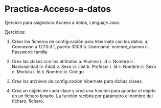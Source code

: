 # Practica-Acceso-a-datos
Ejercicio para asignatura Acceso a datos, Lenguaje Java:

Ejercicios:
1. Crear los ficheros de configuración para hibernate con los datos:
a. Connexión a 127.0.0.1, puerto 3309
b. Username: nombre_alumno
c. Password: familia

2. Crea las clases con los atributos
a. Alumno
i. id
ii. Nombre
iii. Nacionalidad
iv. Edad
v. Sexo
vi. List<Modulos>
b. Profesor
i. Id
ii. Nombre
iii. Sexo
c. Modulo
i. Id
ii. Nombre
iii. Código

3. Crea los archivos de configuración hibernate para dichas clases.

4. Crea un objeto de cada clase y crea una función para guardar el objeto en un fichero binario. La función recibirá por parámetro el nombre del fichero.
fichero.
